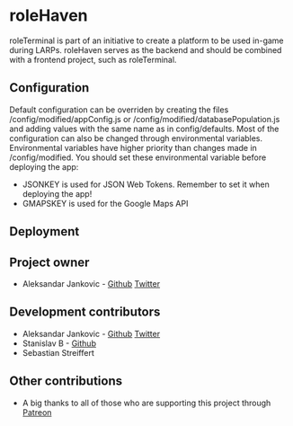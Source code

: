 # roleHaven

roleTerminal is part of an initiative to create a platform to be used in-game during LARPs. roleHaven serves as the backend and should be combined with a frontend project, such as roleTerminal.

## Configuration

Default configuration can be overriden by creating the files /config/modified/appConfig.js or /config/modified/databasePopulation.js and adding values with the same name as in config/defaults.
Most of the configuration can also be changed through environmental variables. Environmental variables have higher priority than changes made in /config/modified.
You should set these environmental variable before deploying the app:
* JSONKEY is used for JSON Web Tokens. Remember to set it when deploying the app!
* GMAPSKEY is used for the Google Maps API

## Deployment

## Project owner

* Aleksandar Jankovic - [Github](https://github.com/yxeri) [Twitter](https://twitter.com/yxeri)

## Development contributors

* Aleksandar Jankovic - [Github](https://github.com/yxeri) [Twitter](https://twitter.com/yxeri)
* Stanislav B - [Github](https://github.com/stanislavb)
* Sebastian Streiffert

## Other contributions

* A big thanks to all of those who are supporting this project through [Patreon](http://patreon.com/yxeri)
